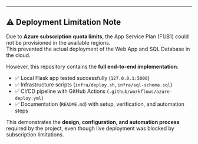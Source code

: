 ---

## ⚠️ Deployment Limitation Note

Due to **Azure subscription quota limits**, the App Service Plan (F1/B1) could not be provisioned in the available regions.  
This prevented the actual deployment of the Web App and SQL Database in the cloud.

However, this repository contains the **full end-to-end implementation**:

- ✅ Local Flask app tested successfully (`127.0.0.1:5000`)  
- ✅ Infrastructure scripts (`infra/deploy.sh`, `infra/sql-schema.sql`)  
- ✅ CI/CD pipeline with GitHub Actions (`.github/workflows/azure-deploy.yml`)  
- ✅ Documentation (`README.md`) with setup, verification, and automation steps  

This demonstrates the **design, configuration, and automation process** required by the project, even though live deployment was blocked by subscription limitations.
